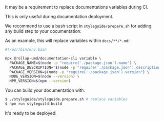 It may be a requirement to replace documentations variables during CI.

This is only useful during documentation deployment.
 
We recommend to use a bash script in `styleguide/prepare.sh` for adding any build step to your documentation:

As an example, this will replace variables within `docs/**/*.md`:

```bash
#!/usr/bin/env bash

npx @rollup-umd/documentation-cli variable \
  PACKAGE_NAME=$(node -p "require('./package.json').name") \
  PACKAGE_DESCRIPTION="$(node -p "require('./package.json').description")" \
  PACKAGE_VERSION=$(node -p "require('./package.json').version") \
  NODE_VERSION=$(node --version) \
  NPM_VERSION=$(npm --version)
```  

You can build your documentation with:

```bash
$ ./styleguide/styleguide.prepare.sh # replace variables
$ npm run styleguild:build
```

It's ready to be deployed!
